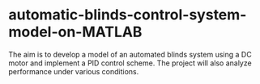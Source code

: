 # automatic-blinds-control-system-model-on-MATLAB
The aim is to develop a model of an automated blinds system using a DC motor and implement a PID control scheme. The project will also analyze performance under various conditions.
